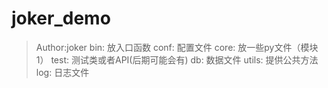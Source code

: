# joker_demo

> Author:joker
> bin: 放入口函数
> conf: 配置文件
> core: 放一些py文件（模块1）
> test: 测试类或者API(后期可能会有)
> db: 数据文件
> utils: 提供公共方法
> log: 日志文件

